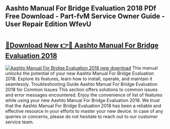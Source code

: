 ## Aashto Manual For Bridge Evaluation 2018 PDf Free Download - Part-fvM Service Owner Guide - User Repair Edition WfevU

# <h2><a href="http://bc41012.oget.top/?id=Aashto+Manual+For+Bridge+Evaluation+2018">🔗Download New 👉🔴 Aashto Manual For Bridge Evaluation 2018</a></h2>

[![Aashto Manual For Bridge Evaluation 2018 new download](https://i.imgur.com/5g1atiW.png)](http://bc41012.oget.top/?id=Aashto+Manual+For+Bridge+Evaluation+2018)
This manual unlocks the potential of your new Aashto Manual For Bridge Evaluation 2018. Explore its features, learn how to install, operate, and maintain it seamlessly. Troubleshooting Guide Aashto Manual For Bridge Evaluation 2018 for Common Issues This section offers solutions to common issues and error messages encountered. Enjoy the convenience of list of features while using your new Aashto Manual For Bridge Evaluation 2018. We trust that the Aashto Manual For Bridge Evaluation 2018 has been a reliable and effective resource in your efforts to master your new device. In case of any queries or concerns, please do not hesitate to reach out to our customer service team.
